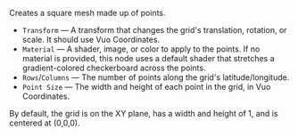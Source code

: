 Creates a square mesh made up of points.

- `Transform` — A transform that changes the grid's translation, rotation, or scale. It should use Vuo Coordinates.
- `Material` — A shader, image, or color to apply to the points. If no material is provided, this node uses a default shader that stretches a gradient-colored checkerboard across the points.
- `Rows`/`Columns` — The number of points along the grid's latitude/longitude.
- `Point Size` — The width and height of each point in the grid, in Vuo Coordinates.

By default, the grid is on the XY plane, has a width and height of 1, and is centered at (0,0,0).
